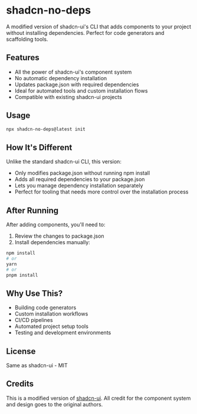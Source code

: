 # shadcn-no-deps

A modified version of shadcn-ui's CLI that adds components to your project without installing dependencies. Perfect for code generators and scaffolding tools.

## Features

- All the power of shadcn-ui's component system
- No automatic dependency installation
- Updates package.json with required dependencies
- Ideal for automated tools and custom installation flows
- Compatible with existing shadcn-ui projects

## Usage

```bash
npx shadcn-no-deps@latest init
```

## How It's Different

Unlike the standard shadcn-ui CLI, this version:
- Only modifies package.json without running npm install
- Adds all required dependencies to your package.json
- Lets you manage dependency installation separately
- Perfect for tooling that needs more control over the installation process

## After Running

After adding components, you'll need to:

1. Review the changes to package.json
2. Install dependencies manually:
```bash
npm install
# or
yarn
# or
pnpm install
```

## Why Use This?

- Building code generators
- Custom installation workflows
- CI/CD pipelines
- Automated project setup tools
- Testing and development environments

## License

Same as shadcn-ui - MIT

## Credits

This is a modified version of [shadcn-ui](https://github.com/shadcn/ui). All credit for the component system and design goes to the original authors.
